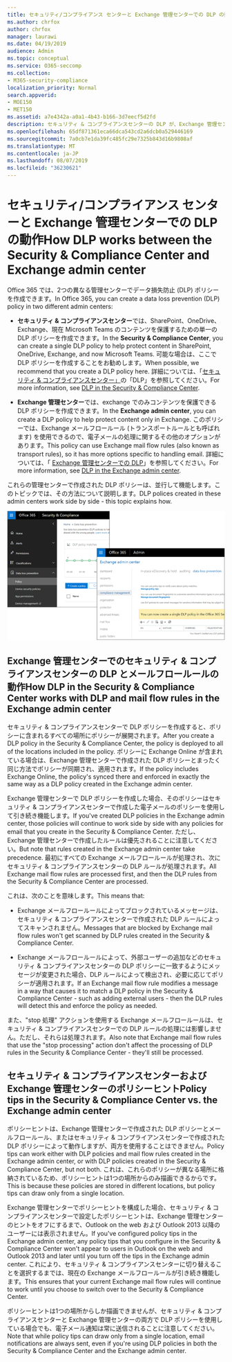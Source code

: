 ```yaml
---
title: セキュリティ/コンプライアンス センターと Exchange 管理センターでの DLP の動作
ms.author: chrfox
author: chrfox
manager: laurawi
ms.date: 04/19/2019
audience: Admin
ms.topic: conceptual
ms.service: O365-seccomp
ms.collection:
- M365-security-compliance
localization_priority: Normal
search.appverid:
- MOE150
- MET150
ms.assetid: a7e4342a-a0a1-4b43-b166-3d7eecf5d2fd
description: セキュリティ & コンプライアンスセンターの DLP が、Exchange 管理センターの DLP およびメールフロールール (トランスポートルール) とどのように連動するかについて説明します。
ms.openlocfilehash: 65df871361eca66dca543cd2a6dcb0a529446169
ms.sourcegitcommit: 7a0cb7e1da39fc485fc29e7325b843d16b9808af
ms.translationtype: MT
ms.contentlocale: ja-JP
ms.lasthandoff: 08/07/2019
ms.locfileid: "36230621"
---
```

# <a name="how-dlp-works-between-the-security--compliance-center-and-exchange-admin-center"></a><span data-ttu-id="5bc8b-103">セキュリティ/コンプライアンス センターと Exchange 管理センターでの DLP の動作</span><span class="sxs-lookup"><span data-stu-id="5bc8b-103">How DLP works between the Security & Compliance Center and Exchange admin center</span></span>

<span data-ttu-id="5bc8b-104">Office 365 では、2つの異なる管理センターでデータ損失防止 (DLP) ポリシーを作成できます。</span><span class="sxs-lookup"><span data-stu-id="5bc8b-104">In Office 365, you can create a data loss prevention (DLP) policy in two different admin centers:</span></span>
  
- <span data-ttu-id="5bc8b-105">**セキュリティ & コンプライアンスセンター**では、SharePoint、OneDrive、Exchange、現在 Microsoft Teams のコンテンツを保護するための単一の DLP ポリシーを作成できます。</span><span class="sxs-lookup"><span data-stu-id="5bc8b-105">In the **Security & Compliance Center**, you can create a single DLP policy to help protect content in SharePoint, OneDrive, Exchange, and now Microsoft Teams.</span></span> <span data-ttu-id="5bc8b-106">可能な場合は、ここで DLP ポリシーを作成することをお勧めします。</span><span class="sxs-lookup"><span data-stu-id="5bc8b-106">When possible, we recommend that you create a DLP policy here.</span></span> <span data-ttu-id="5bc8b-107">詳細については、「[セキュリティ & コンプライアンスセンター」](data-loss-prevention-policies.md)の「DLP」を参照してください。</span><span class="sxs-lookup"><span data-stu-id="5bc8b-107">For more information, see [DLP in the Security & Compliance Center](data-loss-prevention-policies.md).</span></span>
    
- <span data-ttu-id="5bc8b-108">**Exchange 管理センター**では、exchange でのみコンテンツを保護できる DLP ポリシーを作成できます。</span><span class="sxs-lookup"><span data-stu-id="5bc8b-108">In the **Exchange admin center**, you can create a DLP policy to help protect content only in Exchange.</span></span> <span data-ttu-id="5bc8b-109">このポリシーでは、Exchange メールフロールール (トランスポートルールとも呼ばれます) を使用できるので、電子メールの処理に関するその他のオプションがあります。</span><span class="sxs-lookup"><span data-stu-id="5bc8b-109">This policy can use Exchange mail flow rules (also known as transport rules), so it has more options specific to handling email.</span></span> <span data-ttu-id="5bc8b-110">詳細については、「 [Exchange 管理センターでの DLP](https://go.microsoft.com/fwlink/?linkid=852311)」を参照してください。</span><span class="sxs-lookup"><span data-stu-id="5bc8b-110">For more information, see [DLP in the Exchange admin center](https://go.microsoft.com/fwlink/?linkid=852311).</span></span>
    
<span data-ttu-id="5bc8b-111">これらの管理センターで作成された DLP ポリシーは、並行して機能します。このトピックでは、その方法について説明します。</span><span class="sxs-lookup"><span data-stu-id="5bc8b-111">DLP polices created in these admin centers work side by side - this topic explains how.</span></span>
  
![セキュリティ/コンプライアンスセンターと Exchange 管理センターの DLP ページ](media/d3eaa7e7-3b16-457b-bd9c-26707f7b584f.png)
  
## <a name="how-dlp-in-the-security--compliance-center-works-with-dlp-and-mail-flow-rules-in-the-exchange-admin-center"></a><span data-ttu-id="5bc8b-113">Exchange 管理センターでのセキュリティ & コンプライアンスセンターの DLP とメールフロールールの動作</span><span class="sxs-lookup"><span data-stu-id="5bc8b-113">How DLP in the Security & Compliance Center works with DLP and mail flow rules in the Exchange admin center</span></span>

<span data-ttu-id="5bc8b-114">セキュリティ & コンプライアンスセンターで DLP ポリシーを作成すると、ポリシーに含まれるすべての場所にポリシーが展開されます。</span><span class="sxs-lookup"><span data-stu-id="5bc8b-114">After you create a DLP policy in the Security & Compliance Center, the policy is deployed to all of the locations included in the policy.</span></span> <span data-ttu-id="5bc8b-115">ポリシーに Exchange Online が含まれている場合は、Exchange 管理センターで作成された DLP ポリシーとまったく同じ方法でポリシーが同期され、適用されます。</span><span class="sxs-lookup"><span data-stu-id="5bc8b-115">If the policy includes Exchange Online, the policy's synced there and enforced in exactly the same way as a DLP policy created in the Exchange admin center.</span></span> 
  
<span data-ttu-id="5bc8b-116">Exchange 管理センターで DLP ポリシーを作成した場合、そのポリシーはセキュリティ & コンプライアンスセンターで作成した電子メールのポリシーを使用して引き続き機能します。</span><span class="sxs-lookup"><span data-stu-id="5bc8b-116">If you've created DLP policies in the Exchange admin center, those policies will continue to work side by side with any policies for email that you create in the Security & Compliance Center.</span></span> <span data-ttu-id="5bc8b-117">ただし、Exchange 管理センターで作成したルールは優先されることに注意してください。</span><span class="sxs-lookup"><span data-stu-id="5bc8b-117">But note that rules created in the Exchange admin center take precedence.</span></span> <span data-ttu-id="5bc8b-118">最初にすべての Exchange メールフロールールが処理され、次にセキュリティ & コンプライアンスセンターの DLP ルールが処理されます。</span><span class="sxs-lookup"><span data-stu-id="5bc8b-118">All Exchange mail flow rules are processed first, and then the DLP rules from the Security & Compliance Center are processed.</span></span>
  
<span data-ttu-id="5bc8b-119">これは、次のことを意味します。</span><span class="sxs-lookup"><span data-stu-id="5bc8b-119">This means that:</span></span>
  
- <span data-ttu-id="5bc8b-120">Exchange メールフロールールによってブロックされているメッセージは、セキュリティ & コンプライアンスセンターで作成された DLP ルールによってスキャンされません。</span><span class="sxs-lookup"><span data-stu-id="5bc8b-120">Messages that are blocked by Exchange mail flow rules won't get scanned by DLP rules created in the Security & Compliance Center.</span></span>
    
- <span data-ttu-id="5bc8b-121">Exchange メールフロールールによって、外部ユーザーの追加などのセキュリティ & コンプライアンスセンターの DLP ポリシーに一致するようにメッセージが変更された場合、DLP ルールによって検出され、必要に応じてポリシーが適用されます。</span><span class="sxs-lookup"><span data-stu-id="5bc8b-121">If an Exchange mail flow rule modifies a message in a way that causes it to match a DLP policy in the Security & Compliance Center - such as adding external users - then the DLP rules will detect this and enforce the policy as needed.</span></span>
    
<span data-ttu-id="5bc8b-122">また、"stop 処理" アクションを使用する Exchange メールフロールールは、セキュリティ & コンプライアンスセンターでの DLP ルールの処理には影響しません。ただし、それらは処理されます。</span><span class="sxs-lookup"><span data-stu-id="5bc8b-122">Also note that Exchange mail flow rules that use the "stop processing" action don't affect the processing of DLP rules in the Security & Compliance Center - they'll still be processed.</span></span>
  
## <a name="policy-tips-in-the-security--compliance-center-vs-the-exchange-admin-center"></a><span data-ttu-id="5bc8b-123">セキュリティ & コンプライアンスセンターおよび Exchange 管理センターのポリシーヒント</span><span class="sxs-lookup"><span data-stu-id="5bc8b-123">Policy tips in the Security & Compliance Center vs. the Exchange admin center</span></span>

<span data-ttu-id="5bc8b-124">ポリシーヒントは、Exchange 管理センターで作成された DLP ポリシーとメールフロールール、またはセキュリティ & コンプライアンスセンターで作成された DLP ポリシーによって動作しますが、両方を使用することはできません。</span><span class="sxs-lookup"><span data-stu-id="5bc8b-124">Policy tips can work either with DLP policies and mail flow rules created in the Exchange admin center, or with DLP policies created in the Security & Compliance Center, but not both.</span></span> <span data-ttu-id="5bc8b-125">これは、これらのポリシーが異なる場所に格納されているため、ポリシーヒントは1つの場所からのみ描画できるからです。</span><span class="sxs-lookup"><span data-stu-id="5bc8b-125">This is because these policies are stored in different locations, but policy tips can draw only from a single location.</span></span>
  
<span data-ttu-id="5bc8b-126">Exchange 管理センターでポリシーヒントを構成した場合、セキュリティ & コンプライアンスセンターで設定したポリシーヒントは、Exchange 管理センターのヒントをオフにするまで、Outlook on the web および Outlook 2013 以降のユーザーには表示されません。</span><span class="sxs-lookup"><span data-stu-id="5bc8b-126">If you've configured policy tips in the Exchange admin center, any policy tips that you configure in the Security & Compliance Center won't appear to users in Outlook on the web and Outlook 2013 and later until you turn off the tips in the Exchange admin center.</span></span> <span data-ttu-id="5bc8b-127">これにより、セキュリティ & コンプライアンスセンターに切り替えることを選択するまでは、現在の Exchange メールフロールールが引き続き機能します。</span><span class="sxs-lookup"><span data-stu-id="5bc8b-127">This ensures that your current Exchange mail flow rules will continue to work until you choose to switch over to the Security & Compliance Center.</span></span>
  
<span data-ttu-id="5bc8b-128">ポリシーヒントは1つの場所からしか描画できませんが、セキュリティ & コンプライアンスセンターと Exchange 管理センターの両方で DLP ポリシーを使用している場合でも、電子メール通知は常に送信されることに注意してください。</span><span class="sxs-lookup"><span data-stu-id="5bc8b-128">Note that while policy tips can draw only from a single location, email notifications are always sent, even if you're using DLP policies in both the Security & Compliance Center and the Exchange admin center.</span></span>
  

